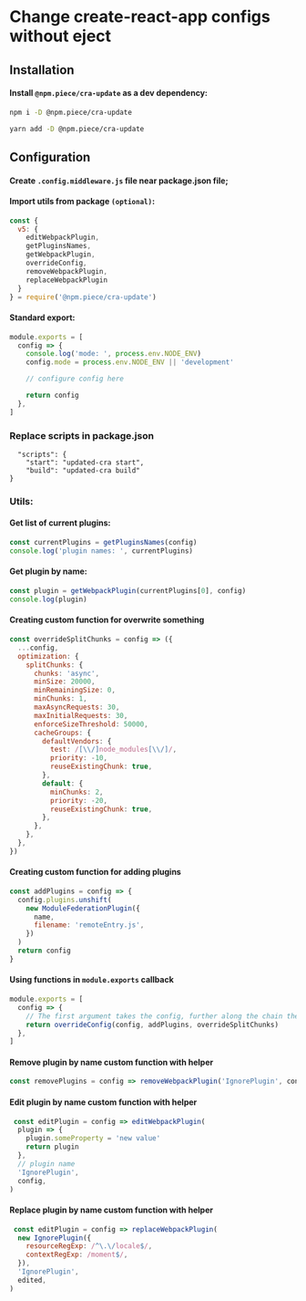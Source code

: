 # Change create-react-app configs without eject

## Installation

#### Install `@npm.piece/cra-update` as a dev dependency:

```sh
npm i -D @npm.piece/cra-update
```

```sh
yarn add -D @npm.piece/cra-update
```

## Configuration

#### Create `.config.middleware.js` file near package.json file;

#### Import utils from package `(optional)`:

```javascript
const {
  v5: {
    editWebpackPlugin,
    getPluginsNames,
    getWebpackPlugin,
    overrideConfig,
    removeWebpackPlugin,
    replaceWebpackPlugin
  }
} = require('@npm.piece/cra-update')
```

#### Standard export:

```javascript
module.exports = [
  config => {
    console.log('mode: ', process.env.NODE_ENV)
    config.mode = process.env.NODE_ENV || 'development'

    // configure config here

    return config
  },
]
```

### Replace scripts in package.json

```
  "scripts": {
    "start": "updated-cra start",
    "build": "updated-cra build"
}
```

### Utils:

#### Get list of current plugins:

```javascript
const currentPlugins = getPluginsNames(config)
console.log('plugin names: ', currentPlugins)
```

#### Get plugin by name:

```javascript
const plugin = getWebpackPlugin(currentPlugins[0], config)
console.log(plugin)
```

#### Creating custom function for overwrite something

```javascript
const overrideSplitChunks = config => ({
  ...config,
  optimization: {
    splitChunks: {
      chunks: 'async',
      minSize: 20000,
      minRemainingSize: 0,
      minChunks: 1,
      maxAsyncRequests: 30,
      maxInitialRequests: 30,
      enforceSizeThreshold: 50000,
      cacheGroups: {
        defaultVendors: {
          test: /[\\/]node_modules[\\/]/,
          priority: -10,
          reuseExistingChunk: true,
        },
        default: {
          minChunks: 2,
          priority: -20,
          reuseExistingChunk: true,
        },
      },
    },
  },
})
```

#### Creating custom function for adding plugins

```javascript
const addPlugins = config => {
  config.plugins.unshift(
    new ModuleFederationPlugin({
      name,
      filename: 'remoteEntry.js',
    })
  )
  return config
}
```

#### Using functions in `module.exports` callback

```javascript
module.exports = [
  config => {
    // The first argument takes the config, further along the chain the functions that take the config will be called
    return overrideConfig(config, addPlugins, overrideSplitChunks)
  },
]
```

#### Remove plugin by name custom function with helper

```javascript
const removePlugins = config => removeWebpackPlugin('IgnorePlugin', config)
```

#### Edit plugin by name custom function with helper

```javascript
 const editPlugin = config => editWebpackPlugin(
  plugin => {
    plugin.someProperty = 'new value'
    return plugin
  },
  // plugin name
  'IgnorePlugin',
  config,
)

```

#### Replace plugin by name custom function with helper

```javascript
 const editPlugin = config => replaceWebpackPlugin(
  new IgnorePlugin({
    resourceRegExp: /^\.\/locale$/,
    contextRegExp: /moment$/,
  }),
  'IgnorePlugin',
  edited,
)
```


